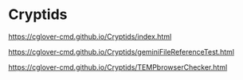 # Cryptids
https://cglover-cmd.github.io/Cryptids/index.html

https://cglover-cmd.github.io/Cryptids/geminiFileReferenceTest.html

https://cglover-cmd.github.io/Cryptids/TEMPbrowserChecker.html
